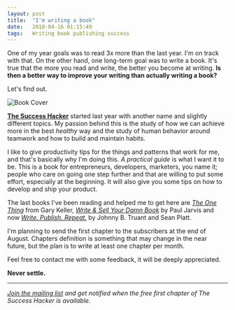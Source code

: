 ```yaml
---
layout: post
title:  "I'm writing a book"
date:   2018-04-16 01:15:49
tags:   Writing book publishing success
---
```


One of my year goals was to read 3x more than the last year. I'm on track with that. On the other hand, one long-term goal was to write a book. It's true that the more you read and write, the better you become at writing. **Is then a better way to improve your writing than actually writing a book?**

Let's find out.

![Book Cover](/content/images/2016/08/successbook.png)

[**The Success Hacker**](http://thesuccesshacker.es) started last year with another name and slightly different topics. My passion behind this is the study of how we can achieve more in the best _healthy_ way and the study of human behavior around teamwork and how to build and maintain habits.

I like to give productivity tips for the things and patterns that work for me, and that's basically why I'm doing this. _A practical guide_ is what I want it to be. This is a book for entrepreneurs, developers, marketers, you name it; people who care on going one step further and that are willing to put some effort, especially at the beginning. It will also give you some tips on how to develop and ship your product.

The last books I've been reading and helped me to get here are [_The One Thing_](https://www.goodreads.com/book/show/16256798-the-one-thing) from Gary Keller, [_Write & Sell Your Damn Book_](https://www.goodreads.com/book/show/20526606-write-sell-your-damn-book) by Paul Jarvis and now [_Write. Publish. Repeat._](https://www.goodreads.com/book/show/19173266-write-publish-repeat) by Johnny B. Truant and Sean Platt.

I'm planning to send the first chapter to the subscribers at the end of August. Chapters definition is something that may change in the near future, but the plan is to write at least one chapter per month.

Feel free to contact me with some feedback, it will be deeply appreciated.

**Never settle.**

---
_[Join the mailing list](http://thesuccesshacker.es) and get notified when the free first chapter of The Success Hacker is available._

